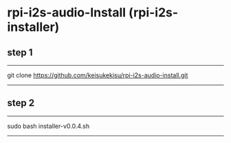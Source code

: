 # rpi-i2s-audio-Install (rpi-i2s-installer)

## step 1
----------


   git clone https://github.com/keisukekisu/rpi-i2s-audio-install.git

-------------

## step 2
--------

sudo bash installer-v0.0.4.sh

--------
